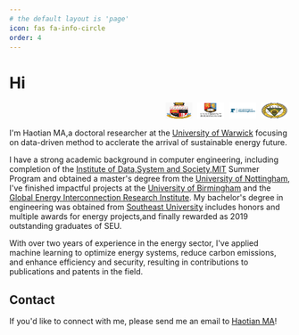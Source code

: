 ```yaml
---
# the default layout is 'page'
icon: fas fa-info-circle
order: 4
---
```


#  Hi

<div style="text-align: right;">
  <img src="/images/UoW.jpg" alt="Desktop View" style="width: 48px; height: 29px; margin-right: 5px;" />
  <img src="/images/UoB.jpg" alt="Desktop View" style="width: 48px; height: 29px; margin-right: 5px;" />
  <img src="/images/UoN.png" alt="Desktop View" style="width: 48px; height: 29px; margin-right: 5px;" />
  <img src="/images/SEU.png" alt="Desktop View" style="width: 48px; height: 29px; margin-right: 5px;" />
</div>



I'm Haotian MA,a doctoral researcher at the [University of Warwick](https://warwick.ac.uk/) focusing on data-driven method to acclerate the arrival of sustainable energy future.

I have a strong academic background in computer engineering, including completion of the [Institute of Data,System and Society,MIT](https://idss.mit.edu/) Summer Program and obtained a master's degree from the [University of Nottingham](https://www.nottingham.ac.uk/engineering/), I've finished impactful projects at the [University of Birmingham](https://www.birmingham.ac.uk/index.aspx) and the [Global Energy Interconnection Research Institute](https://geiri.eu/). My bachelor's degree in engineering was obtained from [Southeast University](https://www.seu.edu.cn/english/) includes honors and multiple awards for energy projects,and finally rewarded as 2019 outstanding graduates of SEU. 

With over two years of experience in the energy sector, I've applied machine learning to optimize energy systems, reduce carbon emissions, and enhance efficiency and security, resulting in contributions to publications and patents in the field.


## Contact

If you'd like to connect with me, please send me an email to [Haotian MA](mailto:Haotian-ma@outlook.com)!
